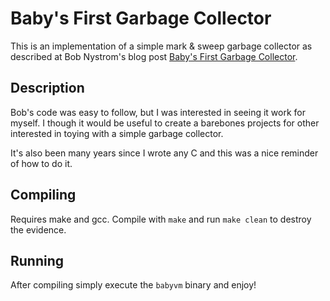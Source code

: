 # Baby's First Garbage Collector

This is an implementation of a simple mark & sweep garbage collector as
described at Bob Nystrom's blog post
[Baby's First Garbage Collector](http://journal.stuffwithstuff.com/2013/12/08/babys-first-garbage-collector/).

## Description

Bob's code was easy to follow, but I was interested in seeing it work for myself. I though it
would be useful to create a barebones projects for other interested in toying with a simple
garbage collector.

It's also been many years since I wrote any C and this was a nice reminder of how to do it.

## Compiling

Requires make and gcc.  Compile with `make` and run `make clean` to destroy the evidence.

## Running

After compiling simply execute the `babyvm` binary and enjoy!
